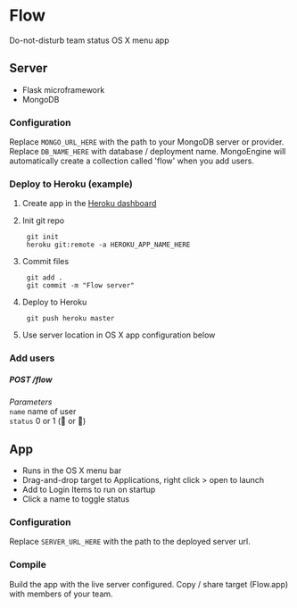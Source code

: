# Flow

Do-not-disturb team status OS X menu app

Server
---
* Flask microframework
* MongoDB

### Configuration

Replace `MONGO_URL_HERE` with the path to your MongoDB server or provider. Replace `DB_NAME_HERE` with database / deployment name. MongoEngine will automatically create a collection called 'flow' when you add users.

### Deploy to Heroku (example)
1. Create app in the [Heroku dashboard](https://dashboard.heroku.com/apps)
2. Init git repo

		git init
		heroku git:remote -a HEROKU_APP_NAME_HERE
		
3. Commit files

		git add .
		git commit -m "Flow server"
		
4. Deploy to Heroku

		git push heroku master

5. Use server location in OS X app configuration below

### Add users
##### POST /flow
*Parameters*  
`name` name of user  
`status` 0 or 1 (👋 or 🚫)

App
---
* Runs in the OS X menu bar
* Drag-and-drop target to Applications, right click > open to launch
* Add to Login Items to run on startup
* Click a name to toggle status

### Configuration

Replace `SERVER_URL_HERE` with the path to the deployed server url.

### Compile

Build the app with the live server configured. Copy / share target (Flow.app) with members of your team.

